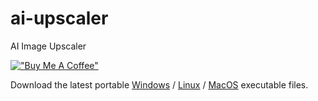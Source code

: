 # ai-upscaler

AI Image Upscaler

[!["Buy Me A Coffee"](https://www.buymeacoffee.com/assets/img/custom_images/orange_img.png)](https://www.buymeacoffee.com/prongbang)

Download the latest portable 
[Windows](https://github.com/prongbang/ai-upscaler/releases/tag/0.0.9) / 
[Linux](https://github.com/prongbang/ai-upscaler/releases/tag/0.0.9) / 
[MacOS](https://github.com/prongbang/ai-upscaler/releases/tag/0.0.9)
executable files.
